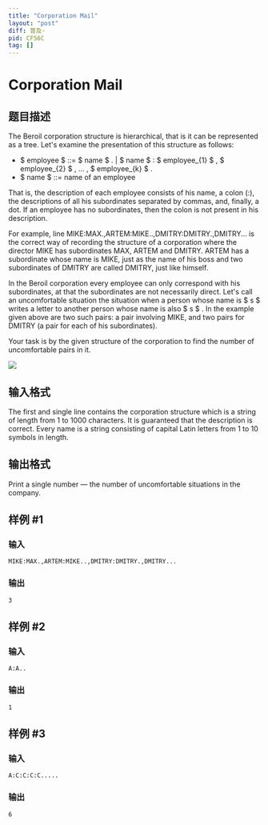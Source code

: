 ```yaml
---
title: "Corporation Mail"
layout: "post"
diff: 普及-
pid: CF56C
tag: []
---
```


# Corporation Mail

## 题目描述

The Beroil corporation structure is hierarchical, that is it can be represented as a tree. Let's examine the presentation of this structure as follows:

- $ employee $ ::= $ name $ . | $ name $ : $ employee_{1} $ , $ employee_{2} $ , ... , $ employee_{k} $ .
- $ name $ ::= name of an employee

That is, the description of each employee consists of his name, a colon (:), the descriptions of all his subordinates separated by commas, and, finally, a dot. If an employee has no subordinates, then the colon is not present in his description.

For example, line MIKE:MAX.,ARTEM:MIKE..,DMITRY:DMITRY.,DMITRY... is the correct way of recording the structure of a corporation where the director MIKE has subordinates MAX, ARTEM and DMITRY. ARTEM has a subordinate whose name is MIKE, just as the name of his boss and two subordinates of DMITRY are called DMITRY, just like himself.

In the Beroil corporation every employee can only correspond with his subordinates, at that the subordinates are not necessarily direct. Let's call an uncomfortable situation the situation when a person whose name is $ s $ writes a letter to another person whose name is also $ s $ . In the example given above are two such pairs: a pair involving MIKE, and two pairs for DMITRY (a pair for each of his subordinates).

Your task is by the given structure of the corporation to find the number of uncomfortable pairs in it.

![](https://cdn.luogu.com.cn/upload/vjudge_pic/CF56C/9868b26a06de68925d83118f98afdf9f4510a164.png)

## 输入格式

The first and single line contains the corporation structure which is a string of length from 1 to 1000 characters. It is guaranteed that the description is correct. Every name is a string consisting of capital Latin letters from 1 to 10 symbols in length.

## 输出格式

Print a single number — the number of uncomfortable situations in the company.

## 样例 #1

### 输入

```
MIKE:MAX.,ARTEM:MIKE..,DMITRY:DMITRY.,DMITRY...

```

### 输出

```
3

```

## 样例 #2

### 输入

```
A:A..

```

### 输出

```
1

```

## 样例 #3

### 输入

```
A:C:C:C:C.....

```

### 输出

```
6

```

